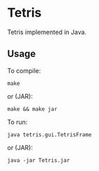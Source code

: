 # Tetris

Tetris implemented in Java.

## Usage

To compile:

    make

or (JAR):

    make && make jar

To run:

    java tetris.gui.TetrisFrame

or (JAR):

    java -jar Tetris.jar
